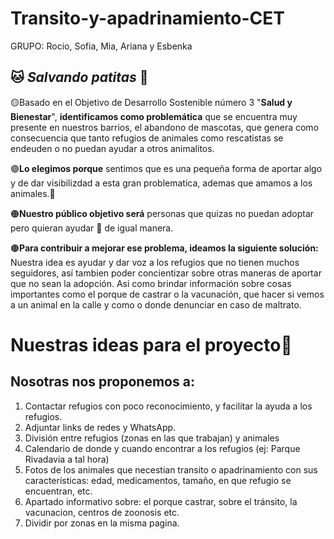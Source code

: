 # Transito-y-apadrinamiento-CET
GRUPO: Rocio, Sofia, Mia, Ariana y Esbenka
## 🐱 ***Salvando patitas*** 🐶

🟡Basado en el Objetivo de Desarrollo Sostenible número 3 "**Salud y Bienestar**", **identificamos como problemática** que se encuentra muy presente en nuestros barrios, el abandono de mascotas, que genera como consecuencia que tanto refugios de animales como rescatistas se endeuden o no puedan ayudar a otros animalitos. 

🟣**Lo elegimos porque** sentimos que es una pequeña forma de aportar algo y de dar visibilizdad a esta gran problematica, ademas que amamos a los animales.🩷

🟠**Nuestro público objetivo será** personas que quizas no puedan adoptar pero quieran ayudar 🤝 de igual manera.

🟤**Para contribuir a mejorar ese problema, ideamos la siguiente solución:** Nuestra idea es ayudar y dar voz a los refugios que no tienen muchos seguidores, así tambien poder concientizar sobre otras maneras de aportar que no sean la adopción. Asi como brindar información sobre cosas importantes como el porque de castrar o la vacunación, que hacer si vemos a un animal en la calle y como o donde denunciar en caso de maltrato.

# Nuestras ideas para el proyecto🐶

 ## Nosotras nos proponemos a:
 1. Contactar refugios con poco reconocimiento, y facilitar la ayuda a los refugios.
 2. Adjuntar links de redes y WhatsApp.
 3. División entre refugios (zonas en las que trabajan) y animales
 4. Calendario de donde y cuando encontrar a los refugios (ej: Parque Rivadavia a tal hora)
 5. Fotos de los animales que necestian transito o apadrinamiento con sus características: edad, medicamentos, tamaño, en que refugio se encuentran, etc.
 6. Apartado informativo sobre: el porque castrar, sobre el tránsito, la vacunacion, centros de zoonosis etc.
 7. Dividir por zonas en la misma pagina.

 
